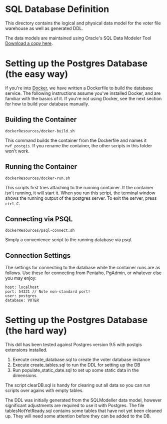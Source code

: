 # SQL Database Definition
This directory contains the logical and physical data model for the voter file warehouse as well as generated DDL.

The data models are maintained using Oracle's SQL Data Modeler Tool [Download a copy here](http://www.oracle.com/technetwork/developer-tools/datamodeler/overview/index.html).

# Setting up the Postgres Database (the easy way)
If you're into [Docker][docker], we have written a Dockerfile to build the database service. The following instructions assume you've installed Docker, and are familiar with the basics of it. If you're not using Docker, see the next section for how to build your database manually.

[docker]: https://docker.com

## Building the Container
```
dockerResources/docker-build.sh
```
This command builds the container from the Dockerfile and names it `nvf_postgis`. If you rename the container, the other scripts in this folder won't work. 

## Running the Container 
```
dockerResources/docker-run.sh
```
This scripts first tries attaching to the running container. If the container isn't running, it will start it. When you run this script, the terminal window shows the running output of the postgres server. To exit the server, press `ctrl-C`.

## Connecting via PSQL
```
dockerResources/psql-connect.sh
```
Simply a convenience script to the running database via psql.

## Connection Settings
The settings for connecting to the database while the container runs are as follows. Use these for connecting from Pentaho, PgAdmin, or whatever else you may enjoy:

```
host: localhost
port: 54321 // Note non-standard port! 
user: postgres 
database: VOTER
```




# Setting up the Postgres Database (the hard way)
This ddl has been tested against Postgres version 9.5 with postgis extensions installed.

1. Execute create_database.sql to create the voter database instance
2. Execute create_tables.sql to run the DDL for setting up the DB
3. Run populate_static_date.sql to set up some static data in the dimensions.

The script clearDB.sql is handy for clearing out all data so you can run scripts over agains
with empty tables.

The DDL was initially generated from the SQLModeller data model, however significant adjustments are required to 
use it with Postgres. The file tablesNotYetReady.sql contains some tables that have not yet been cleaned up.
They will need some attention before they can be added to the DB.

